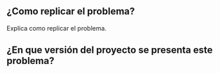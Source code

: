 ## ¿Como replicar el problema?
Explica como replicar el problema.
## ¿En que versión del proyecto se presenta este problema?

